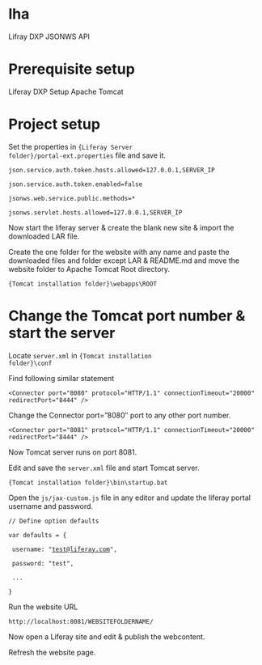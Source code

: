 # lha
Lifray DXP JSONWS API

# Prerequisite setup
Liferay DXP Setup
Apache Tomcat

# Project setup

Set the properties in <CODE>{Liferay Server folder}/portal-ext.properties</CODE> file and save it.

<code>json.service.auth.token.hosts.allowed=127.0.0.1,SERVER_IP</code>

<code>json.service.auth.token.enabled=false</code>

<code>jsonws.web.service.public.methods=*</code>

<code>jsonws.servlet.hosts.allowed=127.0.0.1,SERVER_IP</code>


Now start the liferay server & create the blank new site & import the downloaded LAR file.

Create the one folder for the website with any name and paste the downloaded files and folder except LAR & README.md and move the website folder to Apache Tomcat Root directory.

<code>{Tomcat installation folder}\webapps\ROOT</code>

# Change the Tomcat port number & start the server

Locate <code>server.xml</code> in <code>{Tomcat installation folder}\conf</code>

Find following similar statement

    <Connector port="8080" protocol="HTTP/1.1" connectionTimeout="20000" redirectPort="8444" />

Change the Connector port=”8080″ port to any other port number.

    <Connector port="8081" protocol="HTTP/1.1" connectionTimeout="20000" redirectPort="8444" />

Now Tomcat server runs on port 8081.

Edit and save the <code>server.xml</code> file and start Tomcat server.


<code>{Tomcat installation folder}\bin\startup.bat</code>
	
Open the <code>js/jax-custom.js</code> file in any editor and update the liferay portal username and password.

<code>// Define option defaults</code>

<code>var defaults = {</code>

<code>	username: "test@liferay.com",</code>

<code>	password: "test", </code>

<code>	...</code>

<code>}</code>


Run the website URL 

<code>http://localhost:8081/WEBSITEFOLDERNAME/</code>


Now open a Liferay site and edit & publish the webcontent.

Refresh the website page.
